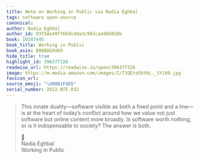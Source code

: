 ```yaml
---
title: Note on Working in Public via Nadia Eghbal
tags: software open-source
canonical:
author: Nadia Eghbal
author_id: 03f58e49ff669cd4a3c983caddbb010b
book: 10287445
book_title: Working in Public
book_asin: B08BDGXVK9
hide_title: true
highlight_id: 396377326
readwise_url: https://readwise.io/open/396377326
image: https://m.media-amazon.com/images/I/71QEto5bYbL._SY160.jpg
favicon_url:
source_emoji: "\U0001F4D5"
serial_number: 2022.NTE.032
---
```

> This innate duality—software visible as both a fixed point and a line—is at the heart of today’s conflict around how we value not just software but online content more broadly. Is software worth nothing, or is it indispensable to society? The answer is both.
> <div class="quoteback-footer"><div class="quoteback-avatar"><span class="mini-emoji"> 📕</span></div><div class="quoteback-metadata"><div class="metadata-inner"><span style="display:none">FROM:</span><div aria-label="Nadia Eghbal" class="quoteback-author"> Nadia Eghbal</div><div aria-label="Working in Public" class="quoteback-title"> Working in Public</div></div></div></div>